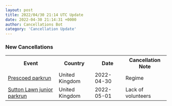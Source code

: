 ```yaml
---
layout: post
title: 2022/04/30 21:14 UTC Update
date: 2022-04-30 21:14:31 +0000
author: Cancellations Bot
category: 'Cancellation Update'
---
```


<h3>New Cancellations</h3>
<div class='hscrollable'>
<table style='width: 100%'>
    <tr>
        <th>Event</th>
        <th>Country</th>
        <th>Date</th>
        <th>Cancellation Note</th>
    </tr>
    <tr>
        <td><a href="">Prescoed parkrun</a></td>
        <td>United Kingdom</td>
        <td>2022-04-30</td>
        <td>Regime</td>
    </tr>
    <tr>
        <td><a href="https://www.parkrun.org.uk/suttonlawn-juniors">Sutton Lawn junior parkrun</a></td>
        <td>United Kingdom</td>
        <td>2022-05-01</td>
        <td>Lack of volunteers</td>
    </tr>
</table>
</div>
